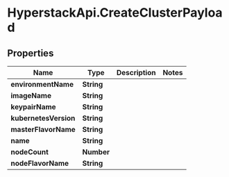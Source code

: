 # HyperstackApi.CreateClusterPayload

## Properties

Name | Type | Description | Notes
------------ | ------------- | ------------- | -------------
**environmentName** | **String** |  | 
**imageName** | **String** |  | 
**keypairName** | **String** |  | 
**kubernetesVersion** | **String** |  | 
**masterFlavorName** | **String** |  | 
**name** | **String** |  | 
**nodeCount** | **Number** |  | 
**nodeFlavorName** | **String** |  | 


